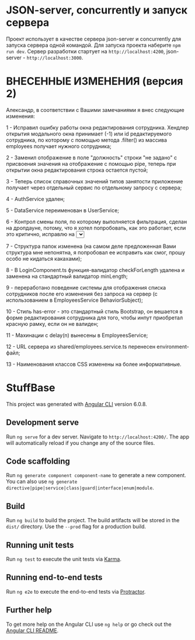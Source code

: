 # JSON-server, concurrently и запуск сервера

Проект использует в качестве сервера json-server и concurrently для запуска сервера одной командой.
Для запуска проекта наберите `npm run dev`. Сервер разработки стартует на `http://localhost:4200`, json-server - `http://localhost:3000`.

# ВНЕСЕННЫЕ ИЗМЕНЕНИЯ (версия 2)

Александр, в соответствии с Вашими замечаниями я внес следующие изменения:

1 - Исправил ошибку работы окна редактирования сотрудника. Хендлер открытия модального окна принимает (-1) или id редактируемого
    сотрудника, по которому с помощью метода .filter() из массива employees получает нужного сотрудника;

2 - Заменил отображение в поле "должность" строки "не задано" c присвоения значения на отображение с помощью pipe,
    теперь при открытии окна редактирования строка остается пустой;
    
3 - Теперь список справочных значений типов занятости приложение получает через отдельный сервис по отдельному запросу с сервера;

4 - AuthService удален;

5 - DataService переименован в UserService;

6 - Контрол смены поля, по которому выполняется фильтрация, сделан на дропдауне, потому, что я хотел попробовать, как это работает,
    если это критично, исправлю на <select>,
    исправил проблему с тем, что пользователь не видит по какому параметру происходит фильтрация;
  
7 - Структура папок изменена (на самом деле предложенная Вами структура мне непонятна, я попробовал ее исправить как смог, прошу особо
    не кидаться какахами);
    
8 - В LoginComponent.ts функция-валидатор checkForLength удалена и заменена на стандартный валидатор minLength;

9 - переработано поведение системы для отображения списка сотрудников после  его изменения без запроса на сервер (с использованием в 
    EmployeesService BehaviorSubject); 

10 - Стиль has-error - это стандартный стиль Bootstrap, он вешается в форме редактирования сотрудника для того, чтобы инпут приобретал 
    красную рамку, если он не валиден;

11 - Махинации с delay(n) вынесены в EmployeesService;

12 - URL сервера из shared/employees.service.ts перенесен  environment-файл;

13 - Наименования классов CSS изменены на более информативные.

# StuffBase

This project was generated with [Angular CLI](https://github.com/angular/angular-cli) version 6.0.8.

## Development serve

Run `ng serve` for a dev server. Navigate to `http://localhost:4200/`. The app will automatically reload if you change any of the source files.

## Code scaffolding

Run `ng generate component component-name` to generate a new component. You can also use `ng generate directive|pipe|service|class|guard|interface|enum|module`.

## Build

Run `ng build` to build the project. The build artifacts will be stored in the `dist/` directory. Use the `--prod` flag for a production build.

## Running unit tests

Run `ng test` to execute the unit tests via [Karma](https://karma-runner.github.io).

## Running end-to-end tests

Run `ng e2e` to execute the end-to-end tests via [Protractor](http://www.protractortest.org/).

## Further help

To get more help on the Angular CLI use `ng help` or go check out the [Angular CLI README](https://github.com/angular/angular-cli/blob/master/README.md).
